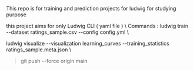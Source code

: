 This repo is for training and prediction projects for ludwig for studying purpose 

this project aims for only Ludwig CLI ( yaml file )
\\
Commands : ludwig train --dataset ratings_sample.csv --config config.yml
\\


ludwig visualize --visualization learning_curves --training_statistics ratings_sample.meta.json
\\

>git push --force origin main